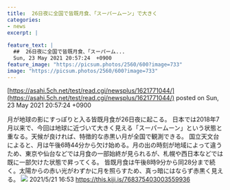 ```yaml
---
title:  26日夜に全国で皆既月食、「スーパームーン」で大きく  
categories:
- news
excerpt: |
  
feature_text: |
  ##  26日夜に全国で皆既月食、「スーパーム...
  Sun, 23 May 2021 20:57:24  +0900
feature_image: "https://picsum.photos/2560/600?image=733"
image: "https://picsum.photos/2560/600?image=733"
---
```


[https://asahi.5ch.net/test/read.cgi/newsplus/1621771044/](https://asahi.5ch.net/test/read.cgi/newsplus/1621771044/)
posted on Sun, 23 May 2021 20:57:24  +0900

<!--more-->

月が地球の影にすっぽりと入る皆既月食が26日夜に起こる。 日本では2018年7月以来で、今回は地球に近づいて大きく見える「スーパームーン」という状態と重なる。天候が良ければ、特徴的な赤黒い月が全国で観測できる。 国立天文台によると、月は午後6時44分から欠け始める。月の出の時刻が地域によって違うため、東京や仙台などでは月食の一部始終が見られるが、札幌や西日本などでは既に一部欠けた状態で昇ってくる。 皆既月食は午後8時9分から同28分まで続く。太陽からの赤い光がわずかに月を照らすため、真っ暗にはならず赤黒く見える。 ![](https://nordot-res.cloudinary.com/c_limit,w_800,f_auto,q_auto:eco/ch/images/768381463072210944/origin_1.jpg) 2021/5/21 16:53 https://this.kiji.is/768375403003559936
